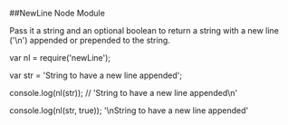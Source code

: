 ##NewLine Node Module

Pass it a string and an optional boolean to return a string with a new line ('\n') appended or prepended to the string. 

  var nl = require('newLine');

  var str = 'String to have a new line appended';

  console.log(nl(str)); // 'String to have a new line appended\n'
  
  console.log(nl(str, true)); '\nString to have a new line appended'
  
  
